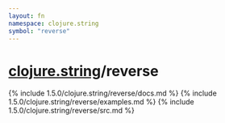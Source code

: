 ```yaml
---
layout: fn
namespace: clojure.string
symbol: "reverse"
---
```


# [clojure.string](../)/reverse

{% include 1.5.0/clojure.string/reverse/docs.md %}
{% include 1.5.0/clojure.string/reverse/examples.md %}
{% include 1.5.0/clojure.string/reverse/src.md %}

